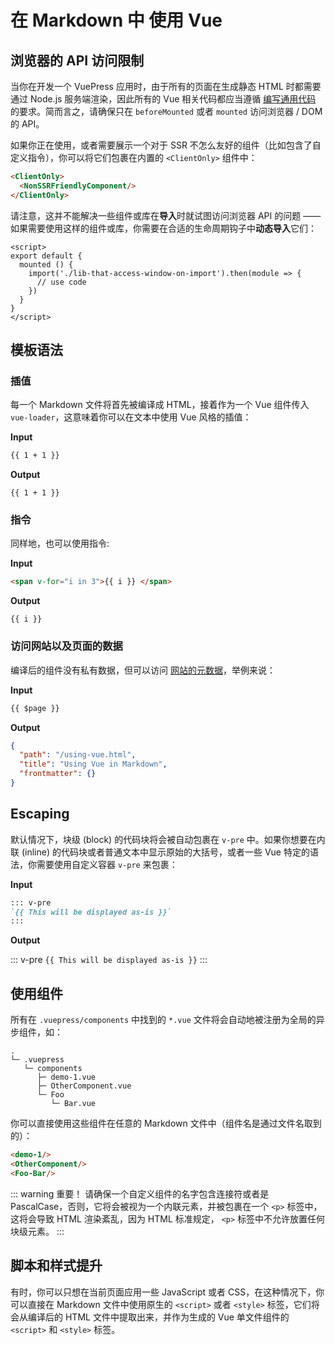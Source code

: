 # 在 Markdown 中 使用 Vue

## 浏览器的 API 访问限制

当你在开发一个 VuePress 应用时，由于所有的页面在生成静态 HTML 时都需要通过 Node.js 服务端渲染，因此所有的 Vue 相关代码都应当遵循 [编写通用代码](https://ssr.vuejs.org/zh/universal.html) 的要求。简而言之，请确保只在 `beforeMounted` 或者 `mounted` 访问浏览器 / DOM 的 API。

如果你正在使用，或者需要展示一个对于 SSR 不怎么友好的组件（比如包含了自定义指令），你可以将它们包裹在内置的 `<ClientOnly>` 组件中：

``` md
<ClientOnly>
  <NonSSRFriendlyComponent/>
</ClientOnly>
```

请注意，这并不能解决一些组件或库在**导入**时就试图访问浏览器 API 的问题 —— 如果需要使用这样的组件或库，你需要在合适的生命周期钩子中**动态导入**它们：

``` vue
<script>
export default {
  mounted () {
    import('./lib-that-access-window-on-import').then(module => {
      // use code
    })
  }
}
</script>
```

## 模板语法

### 插值

每一个 Markdown 文件将首先被编译成 HTML，接着作为一个 Vue 组件传入 `vue-loader`，这意味着你可以在文本中使用 Vue 风格的插值：

**Input**

``` md
{{ 1 + 1 }}
```

**Output**

<pre><code>{{ 1 + 1 }}</code></pre>

### 指令

同样地，也可以使用指令:

**Input**

``` md
<span v-for="i in 3">{{ i }} </span>
```

**Output**

<pre><code><span v-for="i in 3">{{ i }} </span></code></pre>

### 访问网站以及页面的数据

编译后的组件没有私有数据，但可以访问 [网站的元数据](./custom-themes.md#site-and-page-metadata)，举例来说：

**Input**

``` md
{{ $page }}
```

**Output**

``` json
{
  "path": "/using-vue.html",
  "title": "Using Vue in Markdown",
  "frontmatter": {}
}
```

## Escaping

默认情况下，块级 (block) 的代码块将会被自动包裹在 `v-pre` 中。如果你想要在内联 (inline) 的代码块或者普通文本中显示原始的大括号，或者一些 Vue 特定的语法，你需要使用自定义容器 `v-pre` 来包裹：

**Input**

``` md
::: v-pre
`{{ This will be displayed as-is }}`
:::
```

**Output**

::: v-pre
`{{ This will be displayed as-is }}`
:::

## 使用组件

所有在 `.vuepress/components` 中找到的 `*.vue` 文件将会自动地被注册为全局的异步组件，如：

```
.
└─ .vuepress
   └─ components
      ├─ demo-1.vue
      ├─ OtherComponent.vue
      └─ Foo
         └─ Bar.vue
```

你可以直接使用这些组件在任意的 Markdown 文件中（组件名是通过文件名取到的）：

``` md
<demo-1/>
<OtherComponent/>
<Foo-Bar/>
```

<demo-1></demo-1>

<OtherComponent/>

<Foo-Bar/>

::: warning 重要！
请确保一个自定义组件的名字包含连接符或者是 PascalCase，否则，它将会被视为一个内联元素，并被包裹在一个 `<p>` 标签中，这将会导致 HTML 渲染紊乱，因为 HTML 标准规定， `<p>` 标签中不允许放置任何块级元素。
:::

## 脚本和样式提升

有时，你可以只想在当前页面应用一些 JavaScript 或者 CSS，在这种情况下，你可以直接在 Markdown 文件中使用原生的 `<script>` 或者 `<style>` 标签，它们将会从编译后的 HTML 文件中提取出来，并作为生成的 Vue 单文件组件的 `<script>` 和 `<style>` 标签。

<p class="demo" :class="$style.example"></p>

<style module>
.example {
  color: #41b883;
}
</style>

<script>
export default {
  mounted () {
    document.querySelector(`.${this.$style.example}`)
      .textContent = '这个块是被内联的脚本渲染的，样式也采用了内联样式。'
  }
}
</script>
